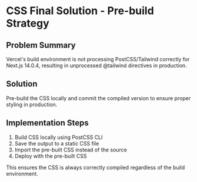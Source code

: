 # CSS Final Solution - Pre-build Strategy

## Problem Summary
Vercel's build environment is not processing PostCSS/Tailwind correctly for Next.js 14.0.4, resulting in unprocessed @tailwind directives in production.

## Solution
Pre-build the CSS locally and commit the compiled version to ensure proper styling in production.

## Implementation Steps
1. Build CSS locally using PostCSS CLI
2. Save the output to a static CSS file
3. Import the pre-built CSS instead of the source
4. Deploy with the pre-built CSS

This ensures the CSS is always correctly compiled regardless of the build environment.
